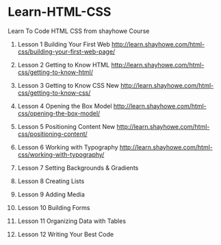 # Learn-HTML-CSS
Learn To Code HTML CSS from shayhowe Course


1. Lesson 1
Building Your First Web
http://learn.shayhowe.com/html-css/building-your-first-web-page/

2. Lesson 2
Getting to Know HTML
http://learn.shayhowe.com/html-css/getting-to-know-html/

3. Lesson 3
Getting to Know CSS New
http://learn.shayhowe.com/html-css/getting-to-know-css/

4. Lesson 4
Opening the Box Model
http://learn.shayhowe.com/html-css/opening-the-box-model/

5. Lesson 5
Positioning Content New
http://learn.shayhowe.com/html-css/positioning-content/

6. Lesson 6
Working with Typography
http://learn.shayhowe.com/html-css/working-with-typography/

7. Lesson 7
Setting Backgrounds & Gradients

8. Lesson 8
Creating Lists

9. Lesson 9
Adding Media

10. Lesson 10
Building Forms

11. Lesson 11
Organizing Data with Tables

12. Lesson 12
Writing Your Best Code
